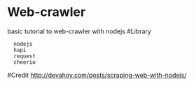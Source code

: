 # Web-crawler
basic tutorial to web-crawler with nodejs
#Library
```
  nodejs
  hapi
  request
  cheerio
```
#Credit
http://devahoy.com/posts/scraping-web-with-nodejs/
